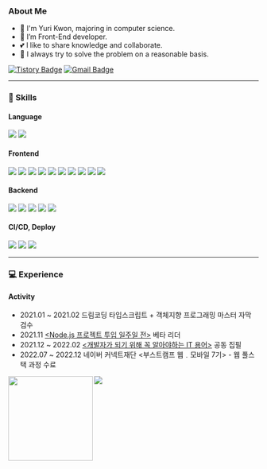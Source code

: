 ###  About Me


- 👋 I'm Yuri Kwon, majoring in computer science. <br>
- 💬 I’m Front-End developer.
- 💕 I like to share knowledge and collaborate.
- 🔑 I always try to solve the problem on a reasonable basis.

[![Tistory Badge](https://img.shields.io/badge/Blog-Yuri's%20Dev%20Note-ff69b4)](https://jiyusu99.tistory.com/)
[![Gmail Badge](https://img.shields.io/badge/Gmail-EA4335?style=flat&logo=Gmail&logoColor=white)](mailto:99jiyusu@gmail.com) 

---
<!--  🔧⚒⚒🛠 -->
### 🔧 Skills
#### Language
<div>
  <img src="https://img.shields.io/badge/JavaScript-F7DF1E?style=flat-square&logo=JavaScript&logoColor=black"/>
  <img src="https://img.shields.io/badge/TypeScript-3178C6?style=flat-square&logo=TypeScript&logoColor=white"/>
</div>

#### Frontend
<div>
  <img src="https://img.shields.io/badge/HTML5-E34F26?style=flat-square&logo=HTML5&logoColor=white"/>
  <img src="https://img.shields.io/badge/CSS3-1572B6?style=flat-square&logo=CSS3&logoColor=white"/>
  <img src="https://img.shields.io/badge/React-61DAFB?style=flat-square&logo=React&logoColor=white"/>
  <img src="https://img.shields.io/badge/Vue.js-42d392?style=flat-square&logo=Vue.js&logoColor=white"/>
  <img src="https://img.shields.io/badge/Sass-CC6699?style=flat-square&logo=Sass&logoColor=white"/>
  <img src="https://img.shields.io/badge/styled components-DB7093?style=flat-square&logo=styled-components&logoColor=white"/>
  <img src="https://img.shields.io/badge/Webpack-8DD6F9?style=flat-square&logo=Webpack&logoColor=white"/>
  <img src="https://img.shields.io/badge/-zustand-brown"/>
  <img src="https://img.shields.io/badge/-recoil-blue"/>
  <img src="https://img.shields.io/badge/-Vite-blueviolet"/>

  

</div>

#### Backend
<div>
  <img src="https://img.shields.io/badge/Node.js-339933?style=flat-square&logo=Node.js&logoColor=white"/>
  <img src="https://img.shields.io/badge/Express-000000?style=flat-square&logo=Express&logoColor=white"/>
  <img src="https://img.shields.io/badge/NestJS-E0234E?style=flat-square&logo=NestJS&logoColor=white"/>
<img src="https://img.shields.io/badge/MySQL-4479A1?style=flat-square&logo=MySQL&logoColor=white"/>
<img src="https://img.shields.io/badge/MongoDB-47A248?style=flat-square&logo=MongoDB&logoColor=white"/>
</div>

#### CI/CD, Deploy
<div>
  <img src="https://img.shields.io/badge/Heroku-430098?style=flat-square&logo=Heroku&logoColor=white"/>
  <img src="https://img.shields.io/badge/Nginx-009639?style=flat-square&logo=Nginx&logoColor=white"/>
  <img src="https://img.shields.io/badge/Github Actions-2088FF?style=flat-square&logo=Github Actions&logoColor=white"/>
</div>

---
### 💻 Experience
<!-- #### Development
- 2020.09 ~ 2020.11 호텔 관리 페이지 개발 <br>
  (`Javascript`, `Node.js`, `EJS`,` MySQL`)
- 2020.12 ~ 2021.12 Mobigen UI 솔루션 연구팀 인턴 <br>
  (`Javascript`, `AngularJS`, `Java`, `Spring Boot`, `MyBatis`, `docker`, `SonarQube`)
- 2022.04 ~ 2022.06 코딩 문제 추천 서비스 COALA 웹 개발 <br>
  (`Javascript`, `VueJS`, `Node.js`, `MySQL`)
- 2022.05 ~ 2022.07 프로젝트/스터디 모집 플랫폼 Promentous 개발 <br>
  (`Javascript`, `VueJS`, `Node.js`, `MySQL`, `AWS`)
 -->
#### Activity
- 2021.01 ~ 2021.02 드림코딩 타입스크립트 + 객체지향 프로그래밍 마스터 자막 검수
- 2021.11 [<Node.js 프로젝트 투입 일주일 전>](http://www.yes24.com/Product/Goods/105847907) 베타 리더
- 2021.12 ~ 2022.02 [<개발자가 되기 위해 꼭 알아야하는 IT 용어>](https://www.aladin.co.kr/shop/wproduct.aspx?ItemId=295246586) 공동 집필
- 2022.07 ~ 2022.12 네이버 커넥트재단 <부스트캠프 웹﹒모바일 7기> - 웹 풀스택 과정 수료

<!-- <a href="https://github.com/YuriKwon/github-profile-trophy"><h2>🏆 Github Profile Trophy</h2></a>
<a href="https://github.com/YuriKwon/github-profile-trophy">
  <img width=800 src="https://github-profile-trophy.vercel.app/?username=YuriKwon&column=8&theme=gruvbox&no-frame=true"/>
</a>
 -->
<!-- --- -->
<!-- [![Top Langs](https://github-readme-stats.vercel.app/api/top-langs/?username=YuriKwon&layout=compact)](https://github.com/anuraghazra/github-readme-stats)-->

<div>
  <img height="170" align="left" src="https://github-readme-stats.vercel.app/api?username=YuriKwon&count_private=true&show_icons=true&theme=radical&include_all_commits=true" />
  <img src="http://mazassumnida.wtf/api/v2/generate_badge?boj=jiyusu99">
  <!--   <img src="https://github-readme-stats.vercel.app/api/top-langs/?username=YuriKwon&layout=compact" /> -->
</div>

<!-- [![Readme Card](https://github-readme-stats.vercel.app/api/pin/?username=YuriKwon&repo=TIL)](https://github.com/YuriKwon/github-readme-stats) -->
